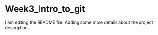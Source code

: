 # Week3_Intro_to_git
I am editing the README file. Adding some more details about the project description.
